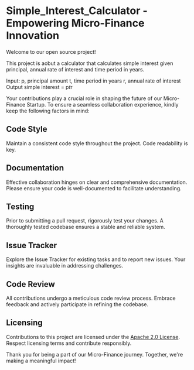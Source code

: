 # Simple_Interest_Calculator - Empowering Micro-Finance Innovation

Welcome to our open source project! 

This project is aobut a calculator that calculates simple interest given principal, annual rate of interest and time period in years.

Input:
   p, principal amount
   t, time period in years
   r, annual rate of interest
Output
   simple interest = p*t*r

Your contributions play a crucial role in shaping the future of our Micro-Finance Startup. To ensure a seamless collaboration experience, kindly keep the following factors in mind:

## Code Style
Maintain a consistent code style throughout the project. Code readability is key.

## Documentation
Effective collaboration hinges on clear and comprehensive documentation. Please ensure your code is well-documented to facilitate understanding.

## Testing
Prior to submitting a pull request, rigorously test your changes. A thoroughly tested codebase ensures a stable and reliable system.

## Issue Tracker
Explore the Issue Tracker for existing tasks and to report new issues. Your insights are invaluable in addressing challenges.

## Code Review
All contributions undergo a meticulous code review process. Embrace feedback and actively participate in refining the codebase.

## Licensing
Contributions to this project are licensed under the [Apache 2.0 License](LICENSE). Respect licensing terms and contribute responsibly.

Thank you for being a part of our Micro-Finance journey. Together, we're making a meaningful impact!

